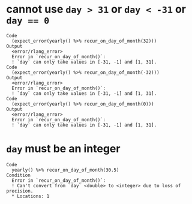 # cannot use `day > 31` or `day < -31` or `day == 0`

    Code
      (expect_error(yearly() %>% recur_on_day_of_month(32)))
    Output
      <error/rlang_error>
      Error in `recur_on_day_of_month()`:
      ! `day` can only take values in [-31, -1] and [1, 31].
    Code
      (expect_error(yearly() %>% recur_on_day_of_month(-32)))
    Output
      <error/rlang_error>
      Error in `recur_on_day_of_month()`:
      ! `day` can only take values in [-31, -1] and [1, 31].
    Code
      (expect_error(yearly() %>% recur_on_day_of_month(0)))
    Output
      <error/rlang_error>
      Error in `recur_on_day_of_month()`:
      ! `day` can only take values in [-31, -1] and [1, 31].

# `day` must be an integer

    Code
      yearly() %>% recur_on_day_of_month(30.5)
    Condition
      Error in `recur_on_day_of_month()`:
      ! Can't convert from `day` <double> to <integer> due to loss of precision.
      * Locations: 1


